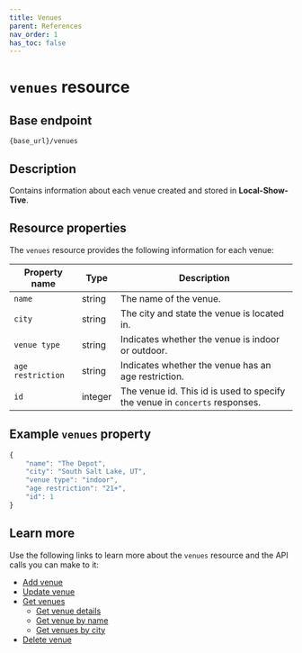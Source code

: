 ```yaml
---
title: Venues
parent: References
nav_order: 1
has_toc: false
---
```


# `venues` resource

## Base endpoint

```shell
{base_url}/venues
```

## Description

Contains information about each venue created and stored in **Local-Show-Tive**.

## Resource properties

The `venues` resource provides the following information for each venue:

| Property name | Type | Description |
| ------------- | ----------- | ----------- |
| `name` | string | The name of the venue. |
| `city` | string | The city and state the venue is located in. |
| `venue type` | string | Indicates whether the venue is indoor or outdoor. |
| `age restriction` | string | Indicates whether the venue has an age restriction. |
| `id` | integer | The venue id. This id is used to specify the venue in `concerts` responses. |

## Example `venues` property

```js
{
    "name": "The Depot",
    "city": "South Salt Lake, UT",
    "venue type": "indoor",
    "age restriction": "21+",
    "id": 1
}
```

## Learn more

Use the following links to learn more about the `venues` resource and the API calls you can make to it:
- [Add venue](post-add-venue.md)
- [Update venue](put-update-venue.md)
- [Get venues](get-venues.md)
  - [Get venue details](get-venue-details.md)
  - [Get venue by name](get-venue-by-name.md)
  - [Get venues by city](get-venues-by-city.md)
- [Delete venue](delete-venue.md)
